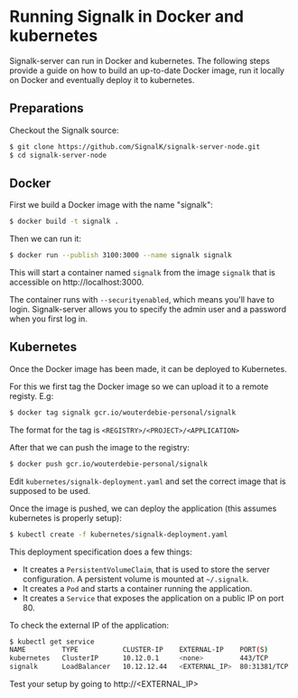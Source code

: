 # Running Signalk in Docker and kubernetes

Signalk-server can run in Docker and kubernetes. The following steps provide a guide on how to build an up-to-date Docker image, run it locally on Docker and eventually deploy it to kubernetes.

## Preparations
Checkout the Signalk source:
```bash
$ git clone https://github.com/SignalK/signalk-server-node.git
$ cd signalk-server-node
```

## Docker
First we build a Docker image with the name "signalk":

```bash
$ docker build -t signalk .
```

Then we can run it:
```bash
$ docker run --publish 3100:3000 --name signalk signalk
```

This will start a container named `signalk` from the image `signalk` that is accessible on http://localhost:3000.

The container runs with `--securityenabled`, which means you'll have to login. Signalk-server allows you to specify the admin user and a password when you first log in.

## Kubernetes
Once the Docker image has been made, it can be deployed to Kubernetes.

For this we first tag the Docker image so we can upload it to a remote registy. E.g:

```bash
$ docker tag signalk gcr.io/wouterdebie-personal/signalk
```

The format for the tag is `<REGISTRY>/<PROJECT>/<APPLICATION>`

After that we can push the image to the registry:
```bash
$ docker push gcr.io/wouterdebie-personal/signalk
```

Edit `kubernetes/signalk-deployment.yaml` and set the correct image that is supposed to be used.

Once the image is pushed, we can deploy the application (this assumes kubernetes is properly setup):

```bash
$ kubectl create -f kubernetes/signalk-deployment.yaml
```

This deployment specification does a few things:
- It creates a `PersistentVolumeClaim`, that is used to store the server configuration. A persistent volume is mounted at `~/.signalk`.
- It creates a `Pod` and starts a container running the application.
- It creates a `Service` that exposes the application on a public IP on port 80.

To check the external IP of the application:
```bash
$ kubectl get service
NAME         TYPE           CLUSTER-IP    EXTERNAL-IP    PORT(S)        AGE
kubernetes   ClusterIP      10.12.0.1     <none>         443/TCP        27h
signalk      LoadBalancer   10.12.12.44   <EXTERNAL_IP>  80:31381/TCP   26m
```

Test your setup by going to http://<EXTERNAL_IP>

